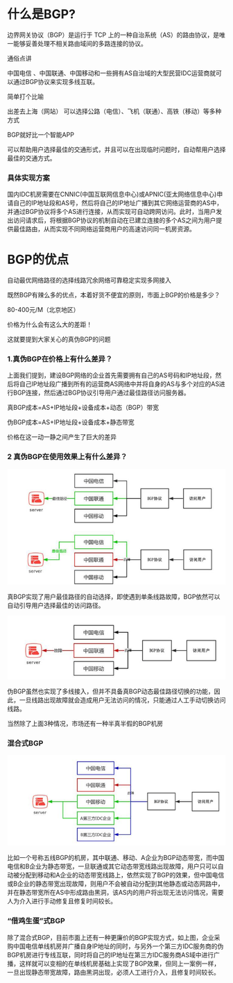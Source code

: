 # **什么是BGP?**

边界网关协议（BGP）是运行于 TCP 上的一种自治系统（AS）的路由协议，是唯一能够妥善处理不相关路由域间的多路连接的协议。

通俗点讲

中国电信 、中国联通、中国移动和一些拥有AS自治域的大型民营IDC运营商就可以通过BGP协议来实现多线互联。

简单打个比喻

出差去上海（网站） 可以选择公路（电信）、飞机（联通）、高铁（移动）等多种方式

BGP就好比一个智能APP

可以帮助用户选择最佳的交通形式，并且可以在出现临时问题时，自动帮用户选择最佳的交通方式。

### 具体实现方案

国内IDC机房需要在CNNIC(中国互联网信息中心)或APNIC(亚太网络信息中心)申请自己的IP地址段和AS号，然后将自己的IP地址广播到其它网络运营商的AS中，并通过BGP协议将多个AS进行连接，从而实现可自动跨网访问。此时，当用户发出访问请求后，将根据BGP协议的机制自动在已建立连接的多个AS之间为用户提供最佳路由，从而实现不同网络运营商用户的高速访问同一机房资源。



# **BGP的优点**

自动最优网络路径的选择线路冗余网络可靠稳定实现多网接入

既然BGP有辣么多的优点，本着好货不便宜的原则，市面上BGP的价格是多少？

80-400元/M（北京地区）

价格为什么会有这么大的差距！

这就要提到大家关心的真伪BGP的问题

### 1.真伪BGP在价格上有什么差异？

上面我们提到，建设BGP网络的企业首先需要拥有自己的AS号码和IP地址段，然后将自己IP地址段广播到所有的运营商AS网络中并将自身的AS与多个对应的AS进行BGP连接，然后通过BGP协议引导用户通过最佳路径访问服务器。

真BGP成本=AS+IP地址段+设备成本+动态（BGP）带宽

伪BGP成本=AS+IP地址段+设备成本+静态带宽

价格在这一动一静之间产生了巨大的差异

### 2 真伪BGP在使用效果上有什么差异？

![image-20210317103126297](../assets/BGP.assets/image-20210317103126297.png)



真BGP实现了用户最佳路径的自动选择，即使遇到单条线路故障，BGP依然可以自动引导用户选择最佳的访问路径。

![image-20210317103137723](../assets/BGP.assets/image-20210317103137723.png)

伪BGP虽然也实现了多线接入，但并不具备真BGP动态最佳路径切换的功能，因此，一旦线路出现故障就会造成用户无法访问的情况，只能通过人工手动切换访问线路。

当然除了上面3种情况，市场还有一种半真半假的BGP机房

### 混合式BGP

![image-20210317103149615](../assets/BGP.assets/image-20210317103149615.png)

比如一个号称五线BGP的机房，其中联通、移动、A企业为BGP动态带宽，而中国电信和B企业为静态带宽，一旦联通或其它动态带宽线路出现故障，用户只可以自动被分配到移动和A企业的动态带宽线路上，依然实现了BGP的效果，但中国电信或B企业的静态带宽出现故障，则用户不会被自动分配到其他静态或动态网路中，并在静态带宽所在AS中形成路由黑洞，该AS内的用户将出现无法访问情况，需要人为介入进行手动修复且修复时间较长。

### “借鸡生蛋”式BGP

除了混合式BGP，目前市面上还有一种更廉价的BGP实现方式，如上图，企业采购中国电信单线机房并广播自身IP地址的同时，与另外一个第三方IDC服务商的伪BGP机房进行专线互联，同时将自己的IP地址在第三方IDC服务商AS域中进行广播，这样就可以变相的在单线机房基础上实现了BGP效果，但同上一案例一样，一旦出现静态带宽故障，路由黑洞出现，必须人工进行介入，且修复时间较长。